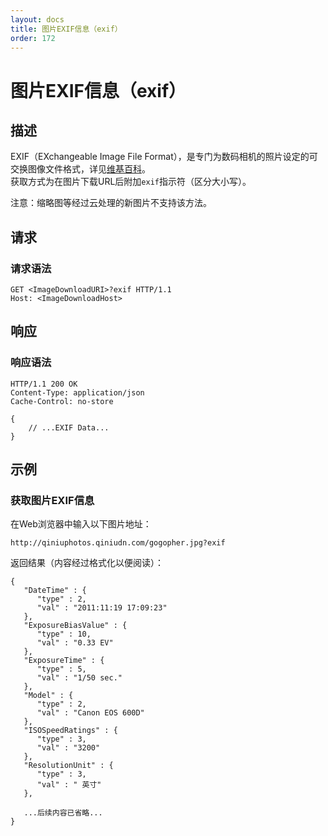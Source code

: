 ```yaml
---
layout: docs
title: 图片EXIF信息（exif）
order: 172
---
```


<a name="exif"></a>
# 图片EXIF信息（exif）

<a name="description"></a>
## 描述

EXIF（EXchangeable Image File Format），是专门为数码相机的照片设定的可交换图像文件格式，详见[维基百科](http://zh.wikipedia.org/wiki/EXIF)。  
获取方式为在图片下载URL后附加`exif`指示符（区分大小写）。  

注意：缩略图等经过云处理的新图片不支持该方法。  

<a name="request"></a>
## 请求

<a name="request-syntax"></a>
### 请求语法

```
GET <ImageDownloadURI>?exif HTTP/1.1
Host: <ImageDownloadHost>
```

<a name="response"></a>
## 响应

<a name="response-syntax"></a>
### 响应语法

```
HTTP/1.1 200 OK
Content-Type: application/json
Cache-Control: no-store

{
    // ...EXIF Data...
}
```

<a name="sample"></a>
## 示例

<a name="sample-exif"></a>
### 获取图片EXIF信息 

在Web浏览器中输入以下图片地址：  

```
http://qiniuphotos.qiniudn.com/gogopher.jpg?exif
```

返回结果（内容经过格式化以便阅读）：  

```
{
   "DateTime" : {
      "type" : 2,
      "val" : "2011:11:19 17:09:23"
   },
   "ExposureBiasValue" : {
      "type" : 10,
      "val" : "0.33 EV"
   },
   "ExposureTime" : {
      "type" : 5,
      "val" : "1/50 sec."
   },
   "Model" : {
      "type" : 2,
      "val" : "Canon EOS 600D"
   },
   "ISOSpeedRatings" : {
      "type" : 3,
      "val" : "3200"
   },
   "ResolutionUnit" : {
      "type" : 3,
      "val" : " 英寸"
   },

   ...后续内容已省略...
}
```
